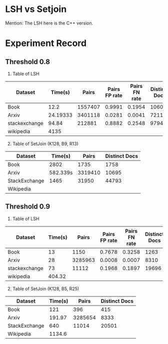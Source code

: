 # LSH vs Setjoin
Mention: The LSH here is the C++ version.

# Experiment Record

##  Threshold 0.8
1. Table of LSH

| Dataset| Time(s) | Pairs | Pairs FP rate| Pairs FN rate| Distinct Docs | Docs FP rate| Docs FN rate|
|----------|----------|----------|----------|----------|----------|----------|----------|
| Book    | 12.2     |  1557407 | 0.9991 | 0.1954|106069|0.9852|0.1086|
| Arxiv    | 24.19333   | 3401118 | 0.0281 | 0.0041|72115|0.8618|0.0681|
| stackexchange    | 94.84    |  212881 | 0.8882 | 0.2548|97949|0.6252|0.1805|
| wikipedia    | 4135     | 

2.  Table of SetJoin (K128, B9, R13)

| Dataset       | Time(s) | Pairs | Distinct Docs |
|---------------|------|-------|---------------|
| Book          | 2802 | 1735  | 1758          |
| Arxiv         | 582.339s |  3319410 | 10695  |
| StackExchange | 1465 |  31950 | 44793  |
| Wikipedia     | 

##  Threshold 0.9
1. Table of LSH

| Dataset| Time(s) | Pairs | Pairs FP rate| Pairs FN rate| Distinct Docs | Docs FP rate| Docs FN rate|
|----------|----------|----------|----------|----------|----------|----------|----------|
| Book    |  13| 1150 | 0.7678 | 0.3258|1263|0.7641|0.2819|
| Arxiv    |28| 3285963 | 0.0008 | 0.0007|8310|0.0357|0.0384|
| stackexchange | 73 | 11112 | 0.1968 | 0.1897|19696|0.1516|0.1849|
| wikipedia    | 404.32 | 

2.  Table of SetJoin (K128, B5, R25)

| Dataset       | Time(s) | Pairs | Distinct Docs |
|---------------|------|-------|---------------|
| Book          | 121 |396 | 415  |
| Arxiv         | 191.97 | 3285654 | 8333  | 
| StackExchange | 640 | 11014 | 20501  |
| Wikipedia     |  1134.6 | 